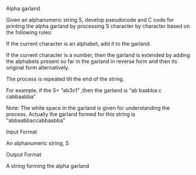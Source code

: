 Alpha garland

Given an alphanumeric string S, develop pseudocode and C code for printing the alpha garland by processing S character by character based on the following rules:

If the current character is an alphabet, add it to the garland.

If the current character is a number, then the garland is extended by adding the alphabets present so far in the garland in reverse form and then its original form alternatively.

The process is repeated till the end of the string.

For example, if the S= “ab3c1” ,then the garland is “ab baabba c cabbaabba”

Note: The white space in the garland is given for understanding the process. Actually the garland formed for this string is “abbaabbaccabbaabba”

Input Format

An alphanumeric string, S

Output Format

A string forming the alpha garland